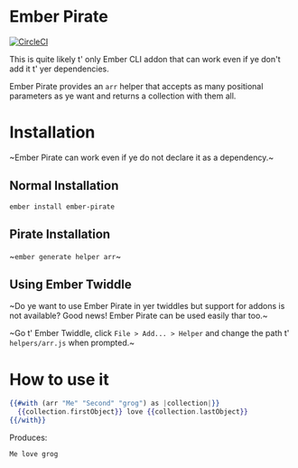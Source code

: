 # Ember Pirate
[![CircleCI](https://circleci.com/gh/Serabe/ember-pirate.svg?style=svg)](https://circleci.com/gh/Serabe/ember-pirate)

This is quite likely t' only Ember CLI addon that can work even if ye don't
add it t' yer dependencies.

Ember Pirate provides an `arr` helper that accepts as many positional
parameters as ye want and returns a collection with them all.

# Installation

~Ember Pirate can work even if ye do not declare it as a dependency.~

## Normal Installation

`ember install ember-pirate`

## Pirate Installation

~`ember generate helper arr`~

## Using Ember Twiddle

~Do ye want to use Ember Pirate in yer twiddles but support for addons is not
available? Good news! Ember Pirate can be used easily thar too.~

~Go t' Ember Twiddle, click `File > Add... > Helper` and change the path t'
`helpers/arr.js` when prompted.~

# How to use it

```hbs
{{#with (arr "Me" "Second" "grog") as |collection|}}
  {{collection.firstObject}} love {{collection.lastObject}}
{{/with}}
```

Produces:

```
Me love grog
```
